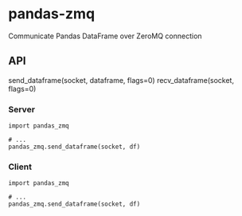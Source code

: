 # pandas-zmq

Communicate Pandas DataFrame over ZeroMQ connection

## API

send_dataframe(socket, dataframe, flags=0)
recv_dataframe(socket, flags=0)

### Server

```
import pandas_zmq

# ...
pandas_zmq.send_dataframe(socket, df)
```


### Client

```
import pandas_zmq

# ...
pandas_zmq.send_dataframe(socket, df)
```
